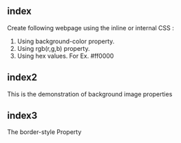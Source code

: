 index
------
Create following webpage using the inline or internal CSS :

1) Using background-color property.
2) Using rgb(r,g,b) property.
3) Using hex values. For Ex. #ff0000

index2
------
This is the demonstration of background image properties

index3
------
The border-style Property